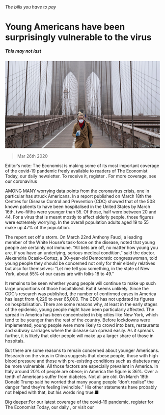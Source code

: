 ###### The bills you have to pay

# Young Americans have been surprisingly vulnerable to the virus 

##### This may not last 

![image](images/20200328_USP004_1.jpg) 

> Mar 26th 2020 

Editor’s note: The Economist is making some of its most important coverage of the covid-19 pandemic freely available to readers of The Economist Today, our daily newsletter. To receive it, register . For more coverage, see our coronavirus 

AMONG MANY worrying data points from the coronavirus crisis, one in particular has struck Americans. In a report published on March 18th the Centres for Disease Control and Prevention (CDC) showed that of the 508 known patients to have been hospitalised in the United States by March 16th, two-fifths were younger than 55. Of those, half were between 20 and 44. For a virus that is meant mostly to affect elderly people, those figures were extremely worrying. In the overall population adults aged 19 to 55 make up 47% of the population.

The report set off a storm. On March 22nd Anthony Fauci, a leading member of the White House’s task-force on the disease, noted that young people are certainly not immune. “All bets are off, no matter how young you are, if you have an underlying, serious medical condition,” said the doctor. Alexandria Ocasio-Cortez, a 30-year-old Democratic congresswoman, told young people they should be concerned not only for their elderly relatives but also for themselves: “Let me tell you something, in the state of New York, about 55% of our cases are with folks 18 to 49.”


It remains to be seen whether young people will continue to make up such large proportions of those hospitalised. But it seems unlikely. Since the CDC’s research was published, the number of confirmed cases in America has leapt from 4,226 to over 65,000. The CDC has not updated its figures on hospitalisation. There are some reasons why, at least in the early stages of the epidemic, young people might have been particularly affected. The spread in America has been concentrated in big cities like New York, which tend to be younger than the rest of the country. Before lockdowns were implemented, young people were more likely to crowd into bars, restaurants and subway carriages where the disease can spread easily. As it spreads further, it is likely that older people will make up a larger share of those in hospitals.

But there are some reasons to remain concerned about younger Americans. Research on the virus in China suggests that obese people, those with high blood pressure and those with pre-existing conditions such as diabetes may be more vulnerable. All those factors are especially prevalent in America. In Italy around 20% of people are obese; in America the figure is 36%. Over a tenth of Americans suffer from diabetes. Not all are old. On March 18th Donald Trump said he worried that many young people “don’t realise” the danger “and they’re feeling invincible.” His other statements have probably not helped with that, but his words ring true.■

Dig deeper:For our latest coverage of the covid-19 pandemic, register for The Economist Today, our daily , or visit our 

